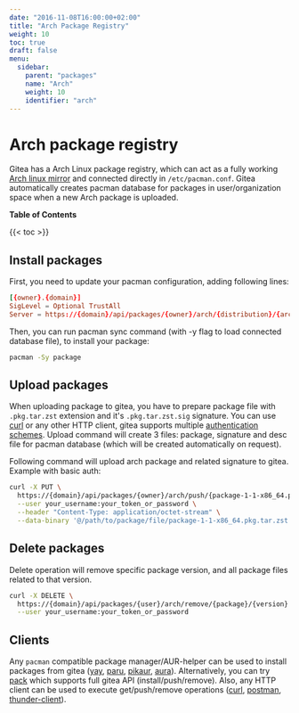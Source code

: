 ```yaml
---
date: "2016-11-08T16:00:00+02:00"
title: "Arch Package Registry"
weight: 10
toc: true
draft: false
menu:
  sidebar:
    parent: "packages"
    name: "Arch"
    weight: 10
    identifier: "arch"
---
```


# Arch package registry

Gitea has a Arch Linux package registry, which can act as a fully working [Arch linux mirror](https://wiki.archlinux.org/title/mirrors) and connected directly in `/etc/pacman.conf`. Gitea automatically creates pacman database for packages in user/organization space when a new Arch package is uploaded.

**Table of Contents**

{{< toc >}}

## Install packages

First, you need to update your pacman configuration, adding following lines:

```conf
[{owner}.{domain}]
SigLevel = Optional TrustAll
Server = https://{domain}/api/packages/{owner}/arch/{distribution}/{architecture}
```

Then, you can run pacman sync command (with -y flag to load connected database file), to install your package:

```sh
pacman -Sy package
```

## Upload packages

When uploading package to gitea, you have to prepare package file with `.pkg.tar.zst` extension and it's `.pkg.tar.zst.sig` signature. You can use [curl](https://curl.se/) or any other HTTP client, gitea supports multiple [authentication schemes](https://docs.gitea.com/usage/authentication). Upload command will create 3 files: package, signature and desc file for pacman database (which will be created automatically on request).

Following command will upload arch package and related signature to gitea. Example with basic auth:

```sh
curl -X PUT \
  https://{domain}/api/packages/{owner}/arch/push/{package-1-1-x86_64.pkg.tar.zst}/{archlinux}/$(xxd -p package-1-1-x86_64.pkg.tar.zst.sig | tr -d '\n') \
  --user your_username:your_token_or_password \
  --header "Content-Type: application/octet-stream" \
  --data-binary '@/path/to/package/file/package-1-1-x86_64.pkg.tar.zst'
```

## Delete packages

Delete operation will remove specific package version, and all package files related to that version.

```sh
curl -X DELETE \
  https://{domain}/api/packages/{user}/arch/remove/{package}/{version} \
  --user your_username:your_token_or_password
```

## Clients

Any `pacman` compatible package manager/AUR-helper can be used to install packages from gitea ([yay](https://github.com/Jguer/yay), [paru](https://github.com/Morganamilo/paru), [pikaur](https://github.com/actionless/pikaur), [aura](https://github.com/fosskers/aura)). Alternatively, you can try [pack](https://fmnx.su/core/pack) which supports full gitea API (install/push/remove). Also, any HTTP client can be used to execute get/push/remove operations ([curl](https://curl.se/), [postman](https://www.postman.com/), [thunder-client](https://www.thunderclient.com/)).
